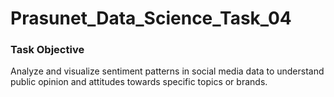# Prasunet_Data_Science_Task_04

### Task Objective 

Analyze and visualize sentiment patterns in social media data to understand public opinion and attitudes towards specific topics or brands.

